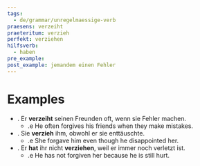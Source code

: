 ```yaml
---
tags:
  - de/grammar/unregelmaessige-verb
praesens: verzeiht
praeteritum: verzieh
perfekt: verziehen
hilfsverb:
  - haben
pre_example: 
post_example: jemandem einen Fehler
---
```


# Examples
- . Er **verzeiht** seinen Freunden oft, wenn sie Fehler machen.
	- .e He often forgives his friends when they make mistakes.
- . Sie **verzieh** ihm, obwohl er sie enttäuschte.
	- .e She forgave him even though he disappointed her.
- . Er **hat** ihr nicht **verziehen**, weil er immer noch verletzt ist.
	- .e He has not forgiven her because he is still hurt.
